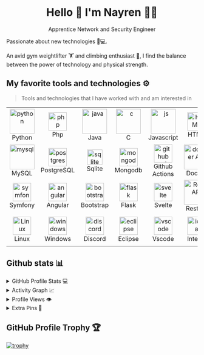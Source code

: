 <h1 align='center' > Hello 👋 I'm Nayren 👨‍💻</h1>

<p align='center'>
  Apprentice Network and Security Engineer
</p>

<p align="justify">
Passionate about new technologies 🚀💻.

An avid gym weightlifter 🏋️ and climbing enthusiast 🧗, I find the balance between the power of technology and physical strength.</p>


## My favorite tools and technologies ⚙️

> Tools and technologies that I have worked with and am interested in


<table>
  <tr>
      <td align="center" width="96">
      <a href="#macropower-tech">
        <img src="https://techstack-generator.vercel.app/python-icon.svg" alt="python" width="65" height="65" />
      </a>
      <br>Python
    </td>
            <td align="center" width="96">
        <img src="https://skillicons.dev/icons?i=php" width="48" height="48" alt="php" />
      <br>Php
    </td>
            <td align="center" width="96">
        <img src="https://techstack-generator.vercel.app/java-icon.svg" alt="java" width="65" height="65" />
      <br>Java
    </td>
    <td align="center" width="96">
        <img src="https://skillicons.dev/icons?i=c" alt="c" width="65" height="65" />
      <br>C
    </td>
    <td align="center" width="96">
        <img src="https://techstack-generator.vercel.app/js-icon.svg" alt="js" width="65" height="65" />
      <br>Javascript
    </td>
        <td align="center"  width="96">
        <img src="https://skillicons.dev/icons?i=html" width="48" height="48" alt="HTML" />
      <br>HTML
    </td>
        <td align="center" width="96">
        <img src="https://skillicons.dev/icons?i=css" width="48" height="48" alt="css" />
      <br>CSS
    </td>
        <td align="center" width="96">
        <img src="https://skillicons.dev/icons?i=jquery" width="48" height="48" alt="jquery" />
      <br>JQuery
    </td>
        <td align="center" width="96">
        <img src="https://techstack-generator.vercel.app/ts-icon.svg" alt="ts" width="65" height="65" />
      <br>TS
    </td>
        <td align="center" width="96">
        <img src="https://skillicons.dev/icons?i=androidstudio" width="48" height="48" alt="android studio" />
      <br>Android Studio
    </td>
  </tr>
  <tr>
   <td align="center" width="96">
        <img src="https://techstack-generator.vercel.app/mysql-icon.svg" alt="mysql" width="65" height="65" />
      <br>MySQL
    </td>
        <td align="center" width="96">
        <img src="https://skillicons.dev/icons?i=postgres" width="48" height="48" alt="postgres" />
      <br>PostgreSQL
    </td>
    <td align="center" width="96">
        <img src="https://skillicons.dev/icons?i=sqlite" width="40" height="40" alt="sqlite" />
      <br>Sqlite
    </td>
        <td align="center" width="96">
        <img src="https://skillicons.dev/icons?i=mongodb" width="48" height="48" alt="mongodb" />
      <br>Mongodb
    </td>
        <td align="center" width="96">
        <img src="https://skillicons.dev/icons?i=githubactions" width="48" height="48" alt="github actions" />
      <br>Github Actions
    </td>
        <td align="center" width="96">
        <img src="https://techstack-generator.vercel.app/docker-icon.svg" width="65" height="65" alt="docker API" />
      <br>Docker
    </td>
    <td align="center" width="96">
        <img src="https://techstack-generator.vercel.app/github-icon.svg" width="65" height="65" alt="GitHub" />
    <br>Github
    </td>
        <td align="center" width="96">
        <img src="https://skillicons.dev/icons?i=git" width="48" height="48" alt="Git" />
      <br>Git
    </td>
    <td align="center"  width="96">
        <img src="https://skillicons.dev/icons?i=gitlab" width="48" height="48" alt="GitLab" />
      <br>GitLab
    </td>
        <td align="center" width="96">
        <img src="https://skillicons.dev/icons?i=postman" width="48" height="48" alt="Postman" />
      <br>Postman
    </td>
    </tr>
    <tr>
        <td align="center" width="96">
        <img src="https://skillicons.dev/icons?i=symfony" width="48" height="48" alt="symfony" />
      <br>Symfony
    </td>
        <td align="center" width="96">
        <img src="https://skillicons.dev/icons?i=angular" width="48" height="48" alt="angular" />
      <br>Angular
    </td>
        <td align="center"  width="96">
        <img src="https://skillicons.dev/icons?i=bootstrap" width="48" height="48" alt="bootstrap" />
      <br>Bootstrap
    </td>
        <td align="center" width="96">
        <img src="https://skillicons.dev/icons?i=flask" width="48" height="48" alt="flask" />
      <br>Flask
    </td>
            <td align="center" width="96">
        <img src="https://skillicons.dev/icons?i=svelte" width="48" height="48" alt="svelte" />
      <br>Svelte
    </td>
        <td align="center" width="96">
    <img src="https://techstack-generator.vercel.app/restapi-icon.svg" width="65" height="65" alt="Rest API" />
          <br>Restapi
    </td>
        <td align="center" width="96">
        <img src="https://skillicons.dev/icons?i=codepen" width="48" height="48" alt="codepen" />
      <br>Codepen
    </td>
    <td align="center" width="96">
        <img src="https://techstack-generator.vercel.app/nginx-icon.svg" alt="nginx" width="50" height="50" />
      <br>Nginx
    </td>
        <td align="center" width="96">
        <img src="https://skillicons.dev/icons?i=redis" width="48" height="48" alt="Redis" />
      <br>Redis
    </td>
            <td align="center" width="96">
        <img src="https://skillicons.dev/icons?i=gcp" width="48" height="48" alt="gcp" />
      <br>GCP
    </td>

  <tr>
    <td align="center" width="96">
        <img src="https://skillicons.dev/icons?i=linux" width="48" height="48" alt="Linux" />
      <br>Linux
    </td>
        <td align="center" width="96">
        <img src="https://skillicons.dev/icons?i=windows" width="48" height="48" alt="windows" />
      <br>Windows
    </td>
    <td align="center" width="96">
        <img src="https://skillicons.dev/icons?i=discord" width="48" height="48" alt="discord" />
      <br>Discord
    </td>
    <td align="center" width="96">
        <img src="https://skillicons.dev/icons?i=eclipse" width="48" height="48" alt="eclipse" />
      <br>Eclipse
    </td>
          <td align="center" width="96">
        <img src="https://skillicons.dev/icons?i=vscode" width="48" height="48" alt="vscode" />
      <br>Vscode
    </td>
      <td align="center" width="96">
        <img src="https://skillicons.dev/icons?i=idea" width="48" height="48" alt="idea" />
      <br>IntelliJ
    </td>
    <td align="center" width="96">
        <img src="https://bruhin.software/img/logos/pytest.svg" width="40" height="40" alt="pytest" />
      <br>Pytest
    </td>
    <td align="center" width="96">
        <img src="https://skillicons.dev/icons?i=md" width="48" height="48" alt="md" />
      <br>Md
    </td>
    <td align="center" width="96">
        <img src="https://skillicons.dev/icons?i=stackoverflow" width="40" height="40" alt="stackoverflow" />
      <br>Stack overflow
    </td>
        <td align="center" width="96">
        <img src="https://skillicons.dev/icons?i=spring" width="48" height="48" alt="spring" />
        <br>Spring
  </tr>
  <tr>
 <tr>
 </tr>
</table>

## Github stats 📊

<details>
  <summary>GitHub Profile Stats 💻</summary>
  <br/>
    <a href="https://github.com/nayren23/github-readme-stats"><img alt="nayren23's Github Stats" src="https://github-readme-stats.vercel.app/api/?username=nayren23&show_icons=true&count_private=true&theme=default&hide_border=true&bg_color=fff&title_color=00E676&icon_color=00E676" height="192px"/></a>
  <a href="https://github.com/anuraghazra/github-readme-stats"><img alt="nayren23's Top Languages" src="https://github-readme-stats.vercel.app/api/top-langs/?username=nayren23&langs_count=8&layout=compact&theme=default&hide_border=true&bg_color=fff&title_color=000&icon_color=000&hide=Jupyter%20Notebook" height="192px"/></a>
  <br/>
</details>



<details>
  <summary>Activity Graph 📈</summary>
  <br/>

[![Ashutosh's github activity graph](https://github-readme-activity-graph.vercel.app/graph?username=nayren23&bg_color=ffffff&color=000000&line=04e61b&point=403d3d&area=true&hide_border=true)](https://github.com/ashutosh00710/github-readme-activity-graph)

</details>


<details>
  <summary>Profile Views 👁️️</summary>
  <br/>
  <img src="https://komarev.com/ghpvc/?username=nayren23&label=PROFILE+VIEWS&style=for-the-badge&color=brightgreen">

</details>


<details>
  <summary>Extra Pins 📌</summary>
  <br/>
  <a href="https://github.com/nayren23/UniRide-DEPLOYMENT">
  <img align="center" src="https://github-readme-stats.vercel.app/api/pin/?username=nayren23&repo=UniRide-DEPLOYMENT&theme=dark" />
</a>
  <br/>
  <br/>
 
   <a href="https://github.com/DUT-Info-Montreuil/A2Z">
  <img align="center" src="https://github-readme-stats.vercel.app/api/pin/?username=nayren23&repo=A2Z&theme=dark" />
</a>
  <br/>
  <br/>
 
   <a href="https://github.com/nayren23/CashControl">
  <img align="center" src="https://github-readme-stats.vercel.app/api/pin/?username=nayren23&repo=CashControl&theme=dark" />
 </a>


   <br/>
  <br/>
 
   <a href="https://github.com/nayren23/nayren23.github.io">
  <img align="center" src="https://github-readme-stats.vercel.app/api/pin/?username=nayren23&repo=nayren23.github.io&theme=dark" />
 </a>
 
</details>


## GitHub Profile Trophy 🏆

[![trophy](https://github-profile-trophy.vercel.app/?username=nayren23&row=1&margin-w=40)](https://github.com/ryo-ma/github-profile-trophy)